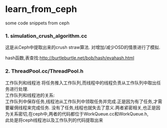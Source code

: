 # learn_from_ceph
some code snippets from ceph

### 1. simulation_crush_algorithm.cc

这是从Ceph中提取出来的crush straw算法.
对增加/减少OSD的情景进行了模拟.

hash函数,表查找:http://burtleburtle.net/bob/hash/evahash.html

### 2. ThreadPool.cc/ThreadPool.h

工作队列和线程池
将任务推入工作队列,而线程中的线程负责从工作队列中取出任务进行处理.    
工作队列和线程池的关系:    
工作队列中保存任务,线程池从工作队列中领取任务并完成.正是因为有了任务,才需要雇佣线程来完成任务.
没有了任务,线程也就失去了意义.两者紧密相关,也正是因为关系密切,在ceph中,两者的代码都位于WorkQueue.cc和WorkQueue.h,    
此处是将ceph线程池以及工作队列的代码提取出来


